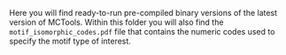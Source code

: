 Here you will find ready-to-run pre-compiled binary versions of the latest version of MCTools. Within this folder you will also find the `motif_isomorphic_codes.pdf` file that contains the numeric codes used to specify the motif type of interest.
